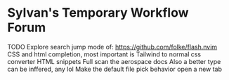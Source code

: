 # Sylvan's Temporary Workflow Forum

TODO 
Explore search jump mode of: https://github.com/folke/flash.nvim
CSS and html completion, most important is Tailwind to normal css converter
HTML snippets
Full scan the aerospace docs
Also a better type can be inffered, any lol
Make the default file pick behavior open a new tab


